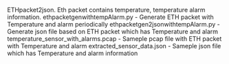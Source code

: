 ETHpacket2json.
Eth packet contains temperature, temperature alarm information.
ethpacketgenwithtempAlarm.py - Generate ETH packet with Temperature and alarm periodically
ethpacketgen2jsonwithtempAlarm.py - Generate json file based on ETH packet which has Temperature and alarm 
temperature_sensor_with_alarms.pcap - Sameple pcap file with ETH packet with Temperature and alarm 
extracted_sensor_data.json - Sameple json file which has Temperature and alarm information
